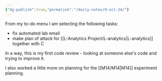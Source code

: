 ```yaml
---
{"dg-publish":true,"permalink":"/daily-notes/9-oct-24/"}
---
```


From my to-do menu I am selecting the following tasks:

- fix automated lab email
- make plan of attack for [[L-Analytics Project/L-analytics\|L-analytics]] together with C

In a way, this is my first code review - looking at someone else's code and trying to improve it.

I also worked a little more on planning for the [[M14/M14\|M14]] experiment planning.

